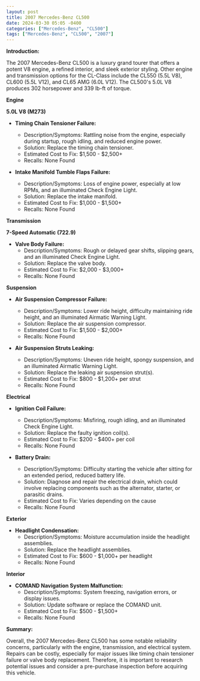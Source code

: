 ```yaml
---
layout: post
title: 2007 Mercedes-Benz CL500
date: 2024-03-30 05:05 -0400
categories: ["Mercedes-Benz", "CL500"]
tags: ["Mercedes-Benz", "CL500", "2007"]
---
```

**Introduction:**

The 2007 Mercedes-Benz CL500 is a luxury grand tourer that offers a potent V8 engine, a refined interior, and sleek exterior styling. Other engine and transmission options for the CL-Class include the CL550 (5.5L V8), CL600 (5.5L V12), and CL65 AMG (6.0L V12). The CL500's 5.0L V8 produces 302 horsepower and 339 lb-ft of torque.

**Engine**

**5.0L V8 (M273)**

* **Timing Chain Tensioner Failure:**
    * Description/Symptoms: Rattling noise from the engine, especially during startup, rough idling, and reduced engine power.
    * Solution: Replace the timing chain tensioner.
    * Estimated Cost to Fix: $1,500 - $2,500+
    * Recalls: None Found

* **Intake Manifold Tumble Flaps Failure:**
    * Description/Symptoms: Loss of engine power, especially at low RPMs, and an illuminated Check Engine Light.
    * Solution: Replace the intake manifold.
    * Estimated Cost to Fix: $1,000 - $1,500+
    * Recalls: None Found

**Transmission**

**7-Speed Automatic (722.9)**

* **Valve Body Failure:**
    * Description/Symptoms: Rough or delayed gear shifts, slipping gears, and an illuminated Check Engine Light.
    * Solution: Replace the valve body.
    * Estimated Cost to Fix: $2,000 - $3,000+
    * Recalls: None Found

**Suspension**

* **Air Suspension Compressor Failure:**
    * Description/Symptoms: Lower ride height, difficulty maintaining ride height, and an illuminated Airmatic Warning Light.
    * Solution: Replace the air suspension compressor.
    * Estimated Cost to Fix: $1,500 - $2,000+
    * Recalls: None Found

* **Air Suspension Struts Leaking:**
    * Description/Symptoms: Uneven ride height, spongy suspension, and an illuminated Airmatic Warning Light.
    * Solution: Replace the leaking air suspension strut(s).
    * Estimated Cost to Fix: $800 - $1,200+ per strut
    * Recalls: None Found

**Electrical**

* **Ignition Coil Failure:**
    * Description/Symptoms: Misfiring, rough idling, and an illuminated Check Engine Light.
    * Solution: Replace the faulty ignition coil(s).
    * Estimated Cost to Fix: $200 - $400+ per coil
    * Recalls: None Found

* **Battery Drain:**
    * Description/Symptoms: Difficulty starting the vehicle after sitting for an extended period, reduced battery life.
    * Solution: Diagnose and repair the electrical drain, which could involve replacing components such as the alternator, starter, or parasitic drains.
    * Estimated Cost to Fix: Varies depending on the cause
    * Recalls: None Found

**Exterior**

* **Headlight Condensation:**
    * Description/Symptoms: Moisture accumulation inside the headlight assemblies.
    * Solution: Replace the headlight assemblies.
    * Estimated Cost to Fix: $600 - $1,000+ per headlight
    * Recalls: None Found

**Interior**

* **COMAND Navigation System Malfunction:**
    * Description/Symptoms: System freezing, navigation errors, or display issues.
    * Solution: Update software or replace the COMAND unit.
    * Estimated Cost to Fix: $500 - $1,500+
    * Recalls: None Found

**Summary:**

Overall, the 2007 Mercedes-Benz CL500 has some notable reliability concerns, particularly with the engine, transmission, and electrical system. Repairs can be costly, especially for major issues like timing chain tensioner failure or valve body replacement. Therefore, it is important to research potential issues and consider a pre-purchase inspection before acquiring this vehicle.
